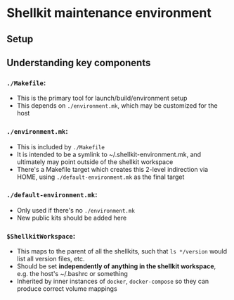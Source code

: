 # Shellkit maintenance environment


## Setup

## Understanding key components

### `./Makefile`:
- This is the primary tool for launch/build/environment setup
- This depends on `./environment.mk`, which may be customized for the host

### `./environment.mk`:
- This is included by `./Makefile`
- It is intended to be a symlink to ~/.shellkit-environment.mk, and ultimately may point outside of the shellkit workspace
- There's a Makefile target which creates this 2-level indirection via HOME, using `./default-environment.mk` as the final target

### `./default-environment.mk`:
- Only used if there's no `./environment.mk`
- New public kits should be added here

### `$ShellkitWorkspace`:
- This maps to the parent of all the shellkits, such that `ls */version` would list all version files, etc.
- Should be set **independently of anything in the shellkit workspace**, e.g. the host's ~/.bashrc or something
- Inherited by inner instances of `docker`, `docker-compose` so they can produce correct volume mappings
